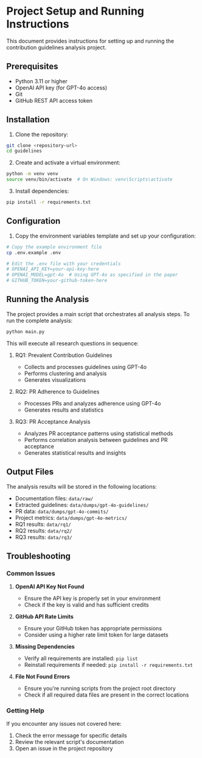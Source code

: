 # Project Setup and Running Instructions

This document provides instructions for setting up and running the contribution guidelines analysis project.

## Prerequisites

- Python 3.11 or higher
- OpenAI API key (for GPT-4o access)
- Git
- GitHub REST API access token

## Installation

1. Clone the repository:
```bash
git clone <repository-url>
cd guidelines
```

2. Create and activate a virtual environment:
```bash
python -m venv venv
source venv/bin/activate  # On Windows: venv\Scripts\activate
```

3. Install dependencies:
```bash
pip install -r requirements.txt
```

## Configuration

1. Copy the environment variables template and set up your configuration:
```bash
# Copy the example environment file
cp .env.example .env

# Edit the .env file with your credentials
# OPENAI_API_KEY=your-api-key-here
# OPENAI_MODEL=gpt-4o  # Using GPT-4o as specified in the paper
# GITHUB_TOKEN=your-github-token-here
```

## Running the Analysis

The project provides a main script that orchestrates all analysis steps. To run the complete analysis:

```bash
python main.py
```

This will execute all research questions in sequence:

1. RQ1: Prevalent Contribution Guidelines
   - Collects and processes guidelines using GPT-4o
   - Performs clustering and analysis
   - Generates visualizations

2. RQ2: PR Adherence to Guidelines
   - Processes PRs and analyzes adherence using GPT-4o
   - Generates results and statistics

3. RQ3: PR Acceptance Analysis
   - Analyzes PR acceptance patterns using statistical methods
   - Performs correlation analysis between guidelines and PR acceptance
   - Generates statistical results and insights

## Output Files

The analysis results will be stored in the following locations:

- Documentation files: `data/raw/`
- Extracted guidelines: `data/dumps/gpt-4o-guidelines/`
- PR data: `data/dumps/gpt-4o-commits/`
- Project metrics: `data/dumps/gpt-4o-metrics/`
- RQ1 results: `data/rq1/`
- RQ2 results: `data/rq2/`
- RQ3 results: `data/rq3/`

## Troubleshooting

### Common Issues

1. **OpenAI API Key Not Found**
   - Ensure the API key is properly set in your environment
   - Check if the key is valid and has sufficient credits

2. **GitHub API Rate Limits**
   - Ensure your GitHub token has appropriate permissions
   - Consider using a higher rate limit token for large datasets

3. **Missing Dependencies**
   - Verify all requirements are installed: `pip list`
   - Reinstall requirements if needed: `pip install -r requirements.txt`

4. **File Not Found Errors**
   - Ensure you're running scripts from the project root directory
   - Check if all required data files are present in the correct locations

### Getting Help

If you encounter any issues not covered here:
1. Check the error message for specific details
2. Review the relevant script's documentation
3. Open an issue in the project repository

